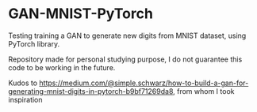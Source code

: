 # GAN-MNIST-PyTorch
Testing training a GAN to generate new digits from MNIST dataset, using PyTorch library.

Repository made for personal studying purpose, I do not guarantee this code to be working in the future.

Kudos to https://medium.com/@simple.schwarz/how-to-build-a-gan-for-generating-mnist-digits-in-pytorch-b9bf71269da8, from whom I took inspiration

